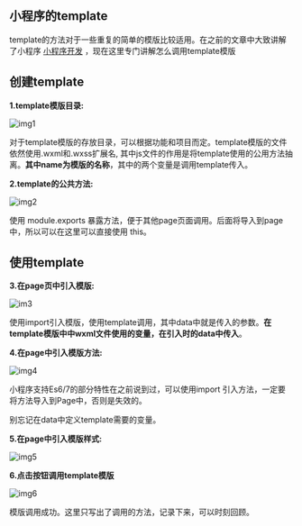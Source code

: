 ## 小程序的template

template的方法对于一些重复的简单的模版比较适用。在之前的文章中大致讲解了小程序 [小程序开发](https://github.com/HerryLo/Record/blob/master/other/%E5%B0%8F%E7%A8%8B%E5%BA%8F%E5%BC%80%E5%8F%91.md)
，现在这里专门讲解怎么调用template模版
## 创建template

**1.template模版目录:**

![img1](https://raw.githubusercontent.com/HerryLo/Knowledge/master/Img/1532526492429.jpg)

对于template模版的存放目录，可以根据功能和项目而定。template模版的文件依然使用.wxml和.wxss扩展名, 其中js文件的作用是将template使用的公用方法抽离。**其中name为模版的名称**，其中的两个变量是调用template传入。

**2.template的公共方法:**

![img2](https://raw.githubusercontent.com/HerryLo/Knowledge/master/Img/1532527136457.jpg)

使用 module.exports 暴露方法，便于其他page页面调用。后面将导入到page中，所以可以在这里可以直接使用 this。

## 使用template

**3.在page页中引入模版:**

![im3](https://raw.githubusercontent.com/HerryLo/Knowledge/master/Img/1532528038421.jpg)

使用import引入模版，使用template调用，其中data中就是传入的参数。**在template模版中中wxml文件使用的变量，在引入时的data中传入**。

**4.在page中引入模版方法:**

![img4](https://raw.githubusercontent.com/HerryLo/Knowledge/master/Img/1532528443993.jpg)

小程序支持Es6/7的部分特性在之前说到过，可以使用import 引入方法，一定要将方法导入到Page中，否则是失效的。

别忘记在data中定义template需要的变量。

**5.在page中引入模版样式:**

![img5](https://raw.githubusercontent.com/HerryLo/Knowledge/master/Img/1532529024205.jpg)

**6.点击按钮调用template模版**

![img6](https://raw.githubusercontent.com/HerryLo/Knowledge/master/Img/1532529149915.jpg)

模版调用成功。这里只写出了调用的方法，记录下来，可以时刻回顾。
